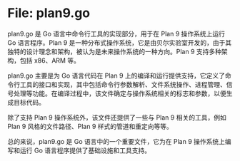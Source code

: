 # File: plan9.go

plan9.go 是 Go 语言中命令行工具的实现部分，用于在 Plan 9 操作系统上运行 Go 语言程序。Plan 9 是一种分布式操作系统，它是由贝尔实验室开发的，由于其独特的设计理念和架构，被认为是未来操作系统的一种方向。Plan 9 支持多种架构，包括 x86、ARM 等。

plan9.go 主要是为 Go 语言代码在 Plan 9 上的编译和运行提供支持，它定义了命令行工具的接口和实现，其中包括命令行参数解析、文件系统操作、进程管理、信号处理等功能。在编译过程中，该文件确定与操作系统相关的标志和参数，以便生成目标代码。

除了支持 Plan 9 操作系统外，该文件还提供了一些与 Plan 9 相关的工具，例如 Plan 9 风格的文件路径、Plan 9 样式的管道和重定向等等。

总的来说，plan9.go 是 Go 语言中的一个重要文件，它为在 Plan 9 操作系统上编写和运行 Go 语言程序提供了基础设施和工具支持。

